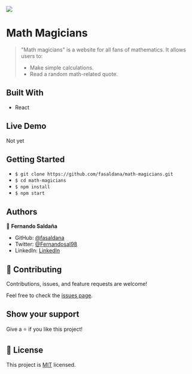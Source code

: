 ![](https://img.shields.io/badge/Microverse-blueviolet)

# Math Magicians

> "Math magicians" is a website for all fans of mathematics. It allows users to:
>
> - Make simple calculations.
> - Read a random math-related quote.

## Built With

- React

## Live Demo

Not yet

## Getting Started

- `$ git clone https://github.com/fasaldana/math-magicians.git`
- `$ cd math-magicians`
- `$ npm install`
- `$ npm start`

## Authors

👤 **Fernando Saldaña**

- GitHub: [@fasaldana](https://github.com/fasaldana)
- Twitter: [@Fernandosal98](https://twitter.com/Fernandosal98)
- LinkedIn: [LinkedIn](https://www.linkedin.com/in/fernando-saldana-8bbb89228/)

## 🤝 Contributing

Contributions, issues, and feature requests are welcome!

Feel free to check the [issues page](../../issues/).

## Show your support

Give a ⭐️ if you like this project!

## 📝 License

This project is [MIT](./MIT.md) licensed.
